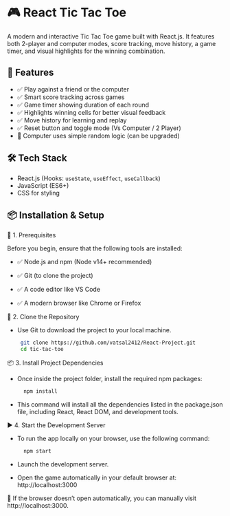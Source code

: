# 🎮 React Tic Tac Toe
A modern and interactive Tic Tac Toe game built with React.js. It features both 2-player and computer modes, score tracking, move history, a game timer, and visual highlights for the winning combination.
## 🚀 Features
- ✅ Play against a friend or the computer
- ✅ Smart score tracking across games
- ✅ Game timer showing duration of each round
- ✅ Highlights winning cells for better visual feedback
- ✅ Move history for learning and replay
- ✅ Reset button and toggle mode (Vs Computer / 2 Player)
- 🧠 Computer uses simple random logic (can be upgraded)
## 🛠️ Tech Stack
- React.js (Hooks: `useState`, `useEffect`, `useCallback`)
- JavaScript (ES6+)
- CSS for styling

## 📦 Installation & Setup

🔧 1. Prerequisites

Before you begin, ensure that the following tools are installed:

- ✅ Node.js and npm (Node v14+ recommended)

- ✅ Git (to clone the project)

- ✅ A code editor like VS Code

- ✅ A modern browser like Chrome or Firefox

📁 2. Clone the Repository

- Use Git to download the project to your local machine.
  ```bash
   git clone https://github.com/vatsal2412/React-Project.git
   cd tic-tac-toe

📦 3. Install Project Dependencies
- Once inside the project folder, install the required npm packages:
  ```bash
    npm install

- This command will install all the dependencies listed in the package.json file, including React, React DOM, and development tools.

▶️ 4. Start the Development Server

- To run the app locally on your browser, use the following command:
  ```bash
    npm start

- Launch the development server.

- Open the game automatically in your default browser at: http://localhost:3000

🔄 If the browser doesn’t open automatically, you can manually visit http://localhost:3000.




